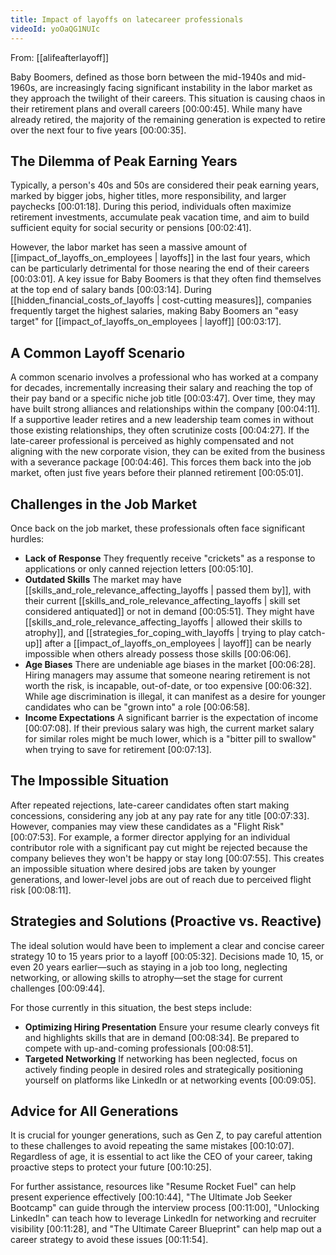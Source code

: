 ```yaml
---
title: Impact of layoffs on latecareer professionals
videoId: yoOaQG1NUIc
---
```


From: [[alifeafterlayoff]] <br/> 

Baby Boomers, defined as those born between the mid-1940s and mid-1960s, are increasingly facing significant instability in the labor market as they approach the twilight of their careers. This situation is causing chaos in their retirement plans and overall careers <a class="yt-timestamp" data-t="00:00:45">[00:00:45]</a>. While many have already retired, the majority of the remaining generation is expected to retire over the next four to five years <a class="yt-timestamp" data-t="00:00:35">[00:00:35]</a>.

## The Dilemma of Peak Earning Years

Typically, a person's 40s and 50s are considered their peak earning years, marked by bigger jobs, higher titles, more responsibility, and larger paychecks <a class="yt-timestamp" data-t="00:01:18">[00:01:18]</a>. During this period, individuals often maximize retirement investments, accumulate peak vacation time, and aim to build sufficient equity for social security or pensions <a class="yt-timestamp" data-t="00:02:41">[00:02:41]</a>.

However, the labor market has seen a massive amount of [[impact_of_layoffs_on_employees | layoffs]] in the last four years, which can be particularly detrimental for those nearing the end of their careers <a class="yt-timestamp" data-t="00:03:01">[00:03:01]</a>. A key issue for Baby Boomers is that they often find themselves at the top end of salary bands <a class="yt-timestamp" data-t="00:03:14">[00:03:14]</a>. During [[hidden_financial_costs_of_layoffs | cost-cutting measures]], companies frequently target the highest salaries, making Baby Boomers an "easy target" for [[impact_of_layoffs_on_employees | layoff]] <a class="yt-timestamp" data-t="00:03:17">[00:03:17]</a>.

## A Common Layoff Scenario

A common scenario involves a professional who has worked at a company for decades, incrementally increasing their salary and reaching the top of their pay band or a specific niche job title <a class="yt-timestamp" data-t="00:03:47">[00:03:47]</a>. Over time, they may have built strong alliances and relationships within the company <a class="yt-timestamp" data-t="00:04:11">[00:04:11]</a>. If a supportive leader retires and a new leadership team comes in without those existing relationships, they often scrutinize costs <a class="yt-timestamp" data-t="00:04:27">[00:04:27]</a>. If the late-career professional is perceived as highly compensated and not aligning with the new corporate vision, they can be exited from the business with a severance package <a class="yt-timestamp" data-t="00:04:46">[00:04:46]</a>. This forces them back into the job market, often just five years before their planned retirement <a class="yt-timestamp" data-t="00:05:01">[00:05:01]</a>.

## Challenges in the Job Market

Once back on the job market, these professionals often face significant hurdles:

*   **Lack of Response** They frequently receive "crickets" as a response to applications or only canned rejection letters <a class="yt-timestamp" data-t="00:05:10">[00:05:10]</a>.
*   **Outdated Skills** The market may have [[skills_and_role_relevance_affecting_layoffs | passed them by]], with their current [[skills_and_role_relevance_affecting_layoffs | skill set considered antiquated]] or not in demand <a class="yt-timestamp" data-t="00:05:51">[00:05:51]</a>. They might have [[skills_and_role_relevance_affecting_layoffs | allowed their skills to atrophy]], and [[strategies_for_coping_with_layoffs | trying to play catch-up]] after a [[impact_of_layoffs_on_employees | layoff]] can be nearly impossible when others already possess those skills <a class="yt-timestamp" data-t="00:06:06">[00:06:06]</a>.
*   **Age Biases** There are undeniable age biases in the market <a class="yt-timestamp" data-t="00:06:28">[00:06:28]</a>. Hiring managers may assume that someone nearing retirement is not worth the risk, is incapable, out-of-date, or too expensive <a class="yt-timestamp" data-t="00:06:32">[00:06:32]</a>. While age discrimination is illegal, it can manifest as a desire for younger candidates who can be "grown into" a role <a class="yt-timestamp" data-t="00:06:58">[00:06:58]</a>.
*   **Income Expectations** A significant barrier is the expectation of income <a class="yt-timestamp" data-t="00:07:08">[00:07:08]</a>. If their previous salary was high, the current market salary for similar roles might be much lower, which is a "bitter pill to swallow" when trying to save for retirement <a class="yt-timestamp" data-t="00:07:13">[00:07:13]</a>.

## The Impossible Situation

After repeated rejections, late-career candidates often start making concessions, considering any job at any pay rate for any title <a class="yt-timestamp" data-t="00:07:33">[00:07:33]</a>. However, companies may view these candidates as a "Flight Risk" <a class="yt-timestamp" data-t="00:07:53">[00:07:53]</a>. For example, a former director applying for an individual contributor role with a significant pay cut might be rejected because the company believes they won't be happy or stay long <a class="yt-timestamp" data-t="00:07:55">[00:07:55]</a>. This creates an impossible situation where desired jobs are taken by younger generations, and lower-level jobs are out of reach due to perceived flight risk <a class="yt-timestamp" data-t="00:08:11">[00:08:11]</a>.

## Strategies and Solutions (Proactive vs. Reactive)

The ideal solution would have been to implement a clear and concise career strategy 10 to 15 years prior to a layoff <a class="yt-timestamp" data-t="00:05:32">[00:05:32]</a>. Decisions made 10, 15, or even 20 years earlier—such as staying in a job too long, neglecting networking, or allowing skills to atrophy—set the stage for current challenges <a class="yt-timestamp" data-t="00:09:44">[00:09:44]</a>.

For those currently in this situation, the best steps include:

*   **Optimizing Hiring Presentation** Ensure your resume clearly conveys fit and highlights skills that are in demand <a class="yt-timestamp" data-t="00:08:34">[00:08:34]</a>. Be prepared to compete with up-and-coming professionals <a class="yt-timestamp" data-t="00:08:51">[00:08:51]</a>.
*   **Targeted Networking** If networking has been neglected, focus on actively finding people in desired roles and strategically positioning yourself on platforms like LinkedIn or at networking events <a class="yt-timestamp" data-t="00:09:05">[00:09:05]</a>.

## Advice for All Generations

It is crucial for younger generations, such as Gen Z, to pay careful attention to these challenges to avoid repeating the same mistakes <a class="yt-timestamp" data-t="00:10:07">[00:10:07]</a>. Regardless of age, it is essential to act like the CEO of your career, taking proactive steps to protect your future <a class="yt-timestamp" data-t="00:10:25">[00:10:25]</a>.

For further assistance, resources like "Resume Rocket Fuel" can help present experience effectively <a class="yt-timestamp" data-t="00:10:44">[00:10:44]</a>, "The Ultimate Job Seeker Bootcamp" can guide through the interview process <a class="yt-timestamp" data-t="00:11:00">[00:11:00]</a>, "Unlocking LinkedIn" can teach how to leverage LinkedIn for networking and recruiter visibility <a class="yt-timestamp" data-t="00:11:28">[00:11:28]</a>, and "The Ultimate Career Blueprint" can help map out a career strategy to avoid these issues <a class="yt-timestamp" data-t="00:11:54">[00:11:54]</a>.